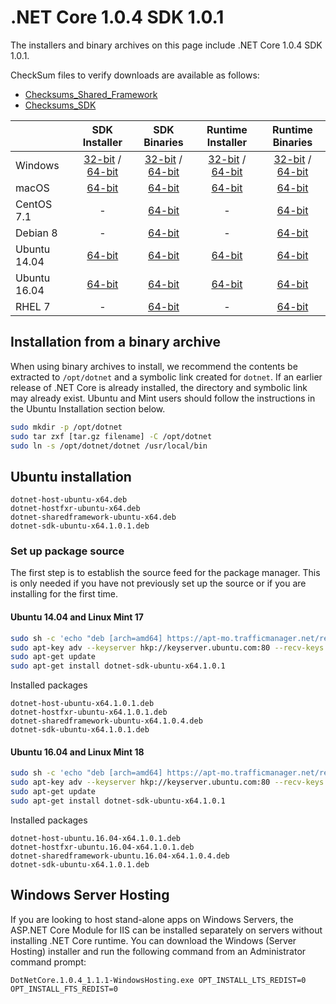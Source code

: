 # .NET Core 1.0.4 SDK 1.0.1

The installers and binary archives on this page include .NET Core 1.0.4 SDK 1.0.1. 

CheckSum files to verify downloads are available as follows:
* [Checksums_Shared_Framework](https://dotnetcli.blob.core.windows.net/dotnet/checksums/1.0.4-1.1.1-sharedfx-SHA.txt)
* [Checksums_SDK](https://dotnetcli.blob.core.windows.net/dotnet/checksums/1.0.1-SDK-SHA.txt) 

|                         | SDK Installer                                        | SDK Binaries                                        | Runtime Installer | Runtime Binaries |
| ----------------------- | :----------------------------------------------: | :----------------------------------------------:| :--: | :--: |
| Windows                 | [32-bit](https://go.microsoft.com/fwlink/?LinkID=843452) / [64-bit](https://go.microsoft.com/fwlink/?LinkID=843448)  | [32-bit](https://go.microsoft.com/fwlink/?LinkID=843458) / [64-bit](https://go.microsoft.com/fwlink/?LinkID=843454) | [32-bit](https://go.microsoft.com/fwlink/?LinkID=843417) / [64-bit](https://go.microsoft.com/fwlink/?LinkID=843412) | [32-bit](https://go.microsoft.com/fwlink/?LinkID=843407) / [64-bit](https://go.microsoft.com/fwlink/?LinkID=843402) |
| macOS                   | [64-bit](https://go.microsoft.com/fwlink/?LinkID=843444)  | [64-bit](https://go.microsoft.com/fwlink/?LinkID=843455)                          | [64-bit](https://go.microsoft.com/fwlink/?LinkID=843401) | [64-bit](https://go.microsoft.com/fwlink/?LinkID=843403) |
| CentOS 7.1              | -                                                         | [64-bit](https://go.microsoft.com/fwlink/?LinkID=843449)                          | - | [64-bit](https://go.microsoft.com/fwlink/?LinkID=843405) |
| Debian 8                | -                                                         | [64-bit](https://go.microsoft.com/fwlink/?LinkID=843453)                          | - | [64-bit](https://go.microsoft.com/fwlink/?LinkID=843409) |
| Ubuntu 14.04            |[64-bit](https://go.microsoft.com/fwlink/?LinkID=843445)   | [64-bit](https://go.microsoft.com/fwlink/?LinkID=843450)                          |[64-bit](https://go.microsoft.com/fwlink/?LinkID=843408) | [64-bit](https://go.microsoft.com/fwlink/?LinkID=843415) |
| Ubuntu 16.04            |[64-bit](https://go.microsoft.com/fwlink/?LinkID=843456)   | [64-bit](https://go.microsoft.com/fwlink/?LinkID=843462)                          |[64-bit](https://go.microsoft.com/fwlink/?LinkID=843404) | [64-bit](https://go.microsoft.com/fwlink/?LinkID=843410) |
| RHEL 7                  | -                                                         | [64-bit](https://go.microsoft.com/fwlink/?LinkID=843459)                          | - | [64-bit](https://go.microsoft.com/fwlink/?LinkID=843406) |
## Installation from a binary archive

When using binary archives to install, we recommend the contents be extracted to `/opt/dotnet` and a symbolic link created for `dotnet`. If an earlier release of .NET Core is already installed, the directory and symbolic link may already exist. Ubuntu and Mint users should follow the instructions in the Ubuntu Installation section below.

```bash
sudo mkdir -p /opt/dotnet
sudo tar zxf [tar.gz filename] -C /opt/dotnet
sudo ln -s /opt/dotnet/dotnet /usr/local/bin
```

## Ubuntu installation

```
dotnet-host-ubuntu-x64.deb
dotnet-hostfxr-ubuntu-x64.deb
dotnet-sharedframework-ubuntu-x64.deb
dotnet-sdk-ubuntu-x64.1.0.1.deb
```

### Set up package source

The first step is to establish the source feed for the package manager. This is only needed if you have not previously set up the source or if you are installing for the first time.

#### Ubuntu 14.04 and Linux Mint 17

```bash
sudo sh -c 'echo "deb [arch=amd64] https://apt-mo.trafficmanager.net/repos/dotnet-release/ trusty main" > /etc/apt/sources.list.d/dotnetdev.list'
sudo apt-key adv --keyserver hkp://keyserver.ubuntu.com:80 --recv-keys 417A0893
sudo apt-get update
sudo apt-get install dotnet-sdk-ubuntu-x64.1.0.1

```

Installed packages

```
dotnet-host-ubuntu-x64.1.0.1.deb
dotnet-hostfxr-ubuntu-x64.1.0.1.deb
dotnet-sharedframework-ubuntu-x64.1.0.4.deb
dotnet-sdk-ubuntu-x64.1.0.1.deb
```

#### Ubuntu 16.04 and Linux Mint 18

```bash
sudo sh -c 'echo "deb [arch=amd64] https://apt-mo.trafficmanager.net/repos/dotnet-release/ xenial main" > /etc/apt/sources.list.d/dotnetdev.list'
sudo apt-key adv --keyserver hkp://keyserver.ubuntu.com:80 --recv-keys 417A0893
sudo apt-get update
sudo apt-get install dotnet-sdk-ubuntu-x64.1.0.1
```

Installed packages

```
dotnet-host-ubuntu.16.04-x64.1.0.1.deb
dotnet-hostfxr-ubuntu.16.04-x64.1.0.1.deb
dotnet-sharedframework-ubuntu.16.04-x64.1.0.4.deb
dotnet-sdk-ubuntu-x64.1.0.1.deb
```

## Windows Server Hosting
If you are looking to host stand-alone apps on Windows Servers, the ASP.NET Core Module for IIS can be installed separately on servers without installing .NET Core runtime. You can download the Windows (Server Hosting) installer and run the following command from an Administrator command prompt:

``DotNetCore.1.0.4_1.1.1-WindowsHosting.exe OPT_INSTALL_LTS_REDIST=0 OPT_INSTALL_FTS_REDIST=0``
